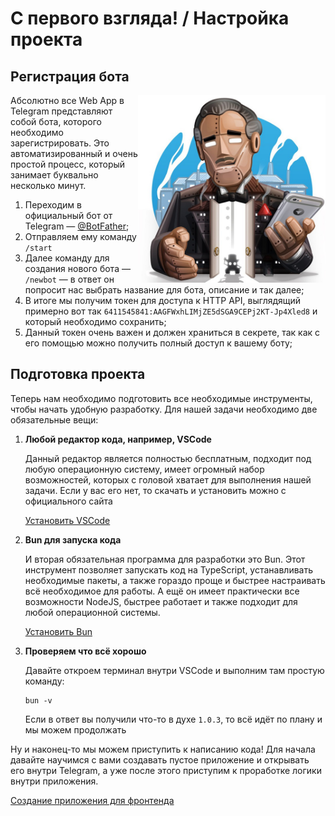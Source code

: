 # С первого взгляда! / Настройка проекта

## Регистрация бота

<img align="right" width="300" height="300" src="../images/create-bot/botfather.jpg">

Абсолютно все Web App в Telegram представляют собой бота, которого необходимо зарегистрировать. Это автоматизированный и очень простой процесс, который занимает буквально несколько минут.

1. Переходим в официальный бот от Telegram — [@BotFather](https://t.me/BotFather);
2. Отправляем ему команду `/start`
3. Далее команду для создания нового бота — `/newbot` — в ответ он попросит нас выбрать название для бота, описание и так далее;
4. В итоге мы получим токен для доступа к HTTP API, выглядящий примерно вот так `6411545841:AAGFWxhLIMjZE5dSGA9CEPj2KT-Jp4Xled8` и который необходимо сохранить;
5. Данный токен очень важен и должен храниться в секрете, так как с его помощью можно получить полный доступ к вашему боту;

## Подготовка проекта

Теперь нам необходимо подготовить все необходимые инструменты, чтобы начать удобную разработку. Для нашей задачи необходимо две обязательные вещи:

1. **Любой редактор кода, например, VSCode**

   Данный редактор является полностью бесплатным, подходит под любую операционную систему, имеет огромный набор возможностей, которых с головой хватает для выполнения нашей задачи. Если у вас его нет, то скачать и установить можно с официального сайта

   [Установить VSCode](https://code.visualstudio.com/docs/setup/setup-overview)

2. **Bun для запуска кода**

   И вторая обязательная программа для разработки это Bun. Этот инструмент позволяет запускать код на TypeScript, устанавливать необходимые пакеты, а также гораздо проще и быстрее настраивать всё необходимое для работы. А ещё он имеет практически все возможности NodeJS, быстрее работает и также подходит для любой операционной системы.

   [Установить Bun](https://bun.sh/)

3. **Проверяем что всё хорошо**

   Давайте откроем терминал внутри VSCode и выполним там простую команду:

   ```
   bun -v
   ```

   Если в ответ вы получили что-то в духе `1.0.3`, то всё идёт по плану и мы можем продолжать

Ну и наконец-то мы можем приступить к написанию кода! Для начала давайте научимся с вами создавать пустое приложение и открывать его внутри Telegram, а уже после этого приступим к проработке логики внутри приложения.

[Создание приложения для фронтенда](./03-create-frontend-project.md)
